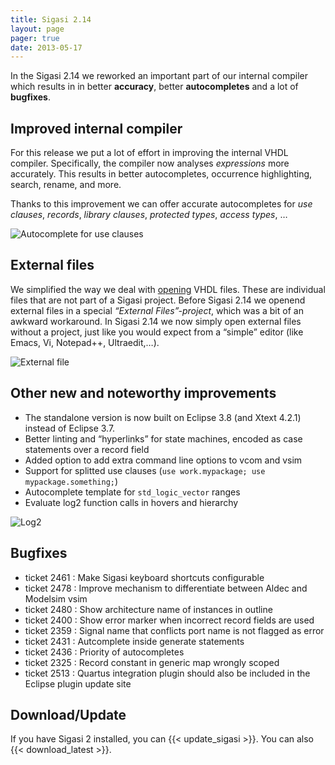 ```yaml
---
title: Sigasi 2.14
layout: page
pager: true
date: 2013-05-17
---
```


In the Sigasi 2.14 we reworked an important part of our internal
compiler which results in in better **accuracy**, better
**autocompletes** and a lot of **bugfixes**.

Improved internal compiler
--------------------------

For this release we put a lot of effort in improving the internal VHDL
compiler. Specifically, the compiler now analyses *expressions* more
accurately. This results in better autocompletes, occurrence
highlighting, search, rename, and more.

Thanks to this improvement we can offer accurate autocompletes for *use
clauses*, *records*, *library clauses*, *protected types*, *access
types*, …

![Autocomplete for use clauses](/img/releasenotes/2.14/autocompleteuseclause.png "Autocomplete for use clauses")

External files
--------------

We simplified the way we deal with [opening](/manual/opening#opening-files-from-the-command-line) VHDL files. These are individual files that are not part of a Sigasi project. Before Sigasi 2.14 we openend external files in a special *“External Files”-project*, which was a bit of an awkward workaround. In Sigasi 2.14 we now simply open external files without a project, just like you would expect from a “simple” editor (like Emacs, Vi, Notepad++, Ultraedit,…).

![External file](/img/releasenotes/2.14/external_file.png "External file")

Other new and noteworthy improvements
-------------------------------------

-   The standalone version is now built on Eclipse 3.8 (and Xtext 4.2.1)
    instead of Eclipse 3.7.
-   Better linting and “hyperlinks” for state machines, encoded as case
    statements over a record field
-   Added option to add extra command line options to vcom and vsim
-   Support for splitted use clauses
    (`use work.mypackage; use mypackage.something;`)
-   Autocomplete template for `std_logic_vector` ranges
-   Evaluate log2 function calls in hovers and hierarchy

![Log2](/img/releasenotes/2.14/log2.png "Log2") 

Bugfixes
--------

-   ticket 2461 : Make Sigasi keyboard shortcuts configurable
-   ticket 2478 : Improve mechanism to differentiate between Aldec and Modelsim vsim
-   ticket 2480 : Show architecture name of instances in outline
-   ticket 2400 : Show error marker when incorrect record fields are used
-   ticket 2359 : Signal name that conflicts port name is not flagged as error
-   ticket 2431 : Autcomplete inside generate statements
-   ticket 2436 : Priority of autocompletes
-   ticket 2325 : Record constant in generic map wrongly scoped
-   ticket 2513 : Quartus integration plugin should also be included in
    the Eclipse plugin update site

Download/Update
---------------

If you have Sigasi 2 installed, you can {{< update_sigasi >}}. You can also {{< download_latest >}}.
